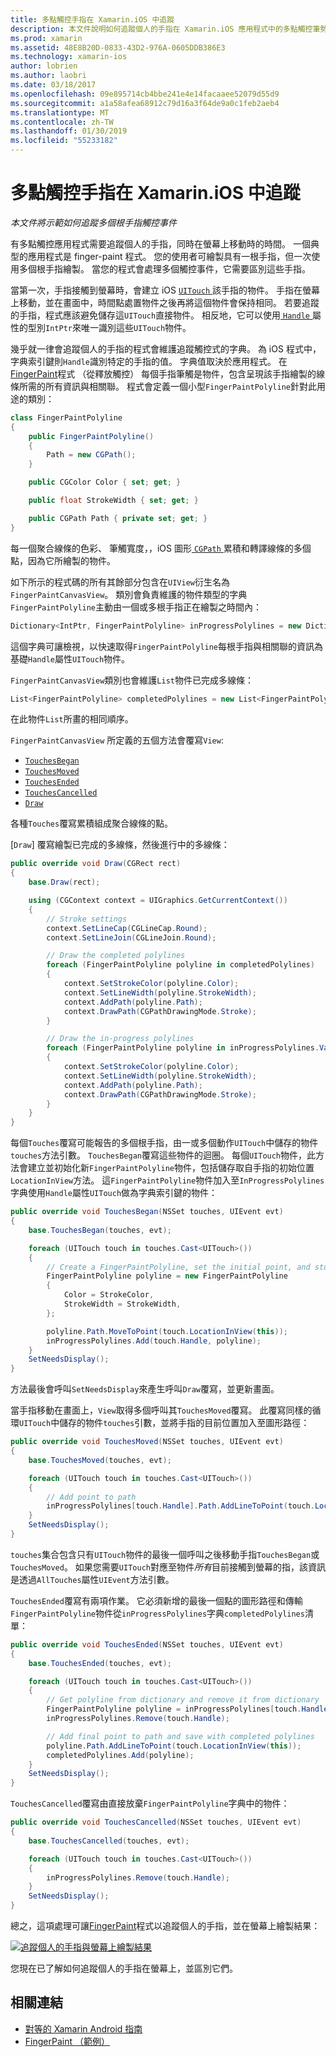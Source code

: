 ```yaml
---
title: 多點觸控手指在 Xamarin.iOS 中追蹤
description: 本文件說明如何追蹤個人的手指在 Xamarin.iOS 應用程式中的多點觸控筆勢。 它著重於手指繪製的應用程式範例。
ms.prod: xamarin
ms.assetid: 48E8B20D-0833-43D2-976A-0605DDB386E3
ms.technology: xamarin-ios
author: lobrien
ms.author: laobri
ms.date: 03/18/2017
ms.openlocfilehash: 09e895714cb4bbe241e4e14facaaee52079d55d9
ms.sourcegitcommit: a1a58afea68912c79d16a3f64de9a0c1feb2aeb4
ms.translationtype: MT
ms.contentlocale: zh-TW
ms.lasthandoff: 01/30/2019
ms.locfileid: "55233182"
---
```

# <a name="multi-touch-finger-tracking-in-xamarinios"></a>多點觸控手指在 Xamarin.iOS 中追蹤

_本文件將示範如何追蹤多個根手指觸控事件_

有多點觸控應用程式需要追蹤個人的手指，同時在螢幕上移動時的時間。 一個典型的應用程式是 finger-paint 程式。 您的使用者可繪製具有一根手指，但一次使用多個根手指繪製。 當您的程式會處理多個觸控事件，它需要區別這些手指。

當第一次，手指接觸到螢幕時，會建立 iOS [ `UITouch` ](xref:UIKit.UITouch)該手指的物件。 手指在螢幕上移動，並在畫面中，時間點處置物件之後再將這個物件會保持相同。 若要追蹤的手指，程式應該避免儲存這`UITouch`直接物件。 相反地，它可以使用[ `Handle` ](xref:Foundation.NSObject.Handle)屬性的型別`IntPtr`來唯一識別這些`UITouch`物件。

幾乎就一律會追蹤個人的手指的程式會維護追蹤觸控式的字典。 為 iOS 程式中，字典索引鍵則`Handle`識別特定的手指的值。 字典值取決於應用程式。 在  [FingerPaint](https://developer.xamarin.com/samples/monotouch/ApplicationFundamentals/FingerPaint)程式 （從釋放觸控） 每個手指筆觸是物件，包含呈現該手指繪製的線條所需的所有資訊與相關聯。 程式會定義一個小型`FingerPaintPolyline`針對此用途的類別：

```csharp
class FingerPaintPolyline
{
    public FingerPaintPolyline()
    {
        Path = new CGPath();
    }

    public CGColor Color { set; get; }

    public float StrokeWidth { set; get; }

    public CGPath Path { private set; get; }
}
```

每一個聚合線條的色彩、 筆觸寬度，，iOS 圖形[ `CGPath` ](xref:CoreGraphics.CGPath)累積和轉譯線條的多個點，因為它所繪製的物件。


如下所示的程式碼的所有其餘部分包含在`UIView`衍生名為`FingerPaintCanvasView`。 類別會負責維護的物件類型的字典`FingerPaintPolyline`主動由一個或多根手指正在繪製之時間內：

```csharp
Dictionary<IntPtr, FingerPaintPolyline> inProgressPolylines = new Dictionary<IntPtr, FingerPaintPolyline>();
```

這個字典可讓檢視，以快速取得`FingerPaintPolyline`每根手指與相關聯的資訊為基礎`Handle`屬性`UITouch`物件。

`FingerPaintCanvasView`類別也會維護`List`物件已完成多線條：

```csharp
List<FingerPaintPolyline> completedPolylines = new List<FingerPaintPolyline>();
```

在此物件`List`所畫的相同順序。

`FingerPaintCanvasView` 所定義的五個方法會覆寫`View`:

- [`TouchesBegan`](xref:UIKit.UIResponder.TouchesBegan(Foundation.NSSet,UIKit.UIEvent))
- [`TouchesMoved`](xref:UIKit.UIResponder.TouchesMoved(Foundation.NSSet,UIKit.UIEvent))
- [`TouchesEnded`](xref:UIKit.UIResponder.TouchesEnded(Foundation.NSSet,UIKit.UIEvent))
- [`TouchesCancelled`](xref:UIKit.UIResponder.TouchesCancelled(Foundation.NSSet,UIKit.UIEvent))
- [`Draw`](xref:UIKit.UIView.Draw(CoreGraphics.CGRect))

各種`Touches`覆寫累積組成聚合線條的點。

[`Draw`] 覆寫繪製已完成的多線條，然後進行中的多線條：

```csharp
public override void Draw(CGRect rect)
{
    base.Draw(rect);

    using (CGContext context = UIGraphics.GetCurrentContext())
    {
        // Stroke settings
        context.SetLineCap(CGLineCap.Round);
        context.SetLineJoin(CGLineJoin.Round);

        // Draw the completed polylines
        foreach (FingerPaintPolyline polyline in completedPolylines)
        {
            context.SetStrokeColor(polyline.Color);
            context.SetLineWidth(polyline.StrokeWidth);
            context.AddPath(polyline.Path);
            context.DrawPath(CGPathDrawingMode.Stroke);
        }

        // Draw the in-progress polylines
        foreach (FingerPaintPolyline polyline in inProgressPolylines.Values)
        {
            context.SetStrokeColor(polyline.Color);
            context.SetLineWidth(polyline.StrokeWidth);
            context.AddPath(polyline.Path);
            context.DrawPath(CGPathDrawingMode.Stroke);
        }
    }
}
```

每個`Touches`覆寫可能報告的多個根手指，由一或多個動作`UITouch`中儲存的物件`touches`方法引數。 `TouchesBegan`覆寫這些物件的迴圈。 每個`UITouch`物件，此方法會建立並初始化新`FingerPaintPolyline`物件，包括儲存取自手指的初始位置`LocationInView`方法。 這`FingerPaintPolyline`物件加入至`InProgressPolylines`字典使用`Handle`屬性`UITouch`做為字典索引鍵的物件：

```csharp
public override void TouchesBegan(NSSet touches, UIEvent evt)
{
    base.TouchesBegan(touches, evt);

    foreach (UITouch touch in touches.Cast<UITouch>())
    {
        // Create a FingerPaintPolyline, set the initial point, and store it
        FingerPaintPolyline polyline = new FingerPaintPolyline
        {
            Color = StrokeColor,
            StrokeWidth = StrokeWidth,
        };

        polyline.Path.MoveToPoint(touch.LocationInView(this));
        inProgressPolylines.Add(touch.Handle, polyline);
    }
    SetNeedsDisplay();
}
```

方法最後會呼叫`SetNeedsDisplay`來產生呼叫`Draw`覆寫，並更新畫面。

當手指移動在畫面上，`View`取得多個呼叫其`TouchesMoved`覆寫。 此覆寫同樣的循環`UITouch`中儲存的物件`touches`引數，並將手指的目前位置加入至圖形路徑：

```csharp
public override void TouchesMoved(NSSet touches, UIEvent evt)
{
    base.TouchesMoved(touches, evt);

    foreach (UITouch touch in touches.Cast<UITouch>())
    {
        // Add point to path
        inProgressPolylines[touch.Handle].Path.AddLineToPoint(touch.LocationInView(this));
    }
    SetNeedsDisplay();
}
```

`touches`集合包含只有`UITouch`物件的最後一個呼叫之後移動手指`TouchesBegan`或`TouchesMoved`。 如果您需要`UITouch`對應至物件*所有*目前接觸到螢幕的指，該資訊是透過`AllTouches`屬性`UIEvent`方法引數。

`TouchesEnded`覆寫有兩項作業。 它必須新增的最後一個點的圖形路徑和傳輸`FingerPaintPolyline`物件從`inProgressPolylines`字典`completedPolylines`清單：

```csharp
public override void TouchesEnded(NSSet touches, UIEvent evt)
{
    base.TouchesEnded(touches, evt);

    foreach (UITouch touch in touches.Cast<UITouch>())
    {
        // Get polyline from dictionary and remove it from dictionary
        FingerPaintPolyline polyline = inProgressPolylines[touch.Handle];
        inProgressPolylines.Remove(touch.Handle);

        // Add final point to path and save with completed polylines
        polyline.Path.AddLineToPoint(touch.LocationInView(this));
        completedPolylines.Add(polyline);
    }
    SetNeedsDisplay();
}
```

`TouchesCancelled`覆寫由直接放棄`FingerPaintPolyline`字典中的物件：

```csharp
public override void TouchesCancelled(NSSet touches, UIEvent evt)
{
    base.TouchesCancelled(touches, evt);

    foreach (UITouch touch in touches.Cast<UITouch>())
    {
        inProgressPolylines.Remove(touch.Handle);
    }
    SetNeedsDisplay();
}
```

總之，這項處理可讓[FingerPaint](https://developer.xamarin.com/samples/monotouch/ApplicationFundamentals/FingerPaint)程式以追蹤個人的手指，並在螢幕上繪製結果：

[![](touch-tracking-images/image01.png "追蹤個人的手指與螢幕上繪製結果")](touch-tracking-images/image01.png#lightbox)

您現在已了解如何追蹤個人的手指在螢幕上，並區別它們。



## <a name="related-links"></a>相關連結

- [對等的 Xamarin Android 指南](~/android/app-fundamentals/touch/touch-tracking.md)
- [FingerPaint （範例）](https://developer.xamarin.com/samples/monotouch/ApplicationFundamentals/FingerPaint)
